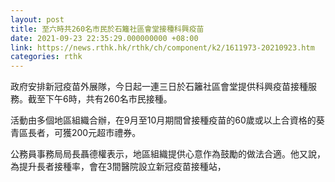 ```yaml
---
layout: post
title: 至六時共260名市民於石籬社區會堂接種科興疫苗
date: 2021-09-23 22:35:29.000000000 +08:00
link: https://news.rthk.hk/rthk/ch/component/k2/1611973-20210923.htm
categories: rthk
---
```


政府安排新冠疫苗外展隊，今日起一連三日於石籬社區會堂提供科興疫苗接種服務。截至下午6時，共有260名市民接種。

活動由多個地區組織合辦，在9月至10月期間曾接種疫苗的60歲或以上合資格的葵青區長者，可獲200元超市禮券。

公務員事務局局長聶德權表示，地區組織提供心意作為鼓勵的做法合適。他又說，為提升長者接種率，會在3間醫院設立新冠疫苗接種站，
